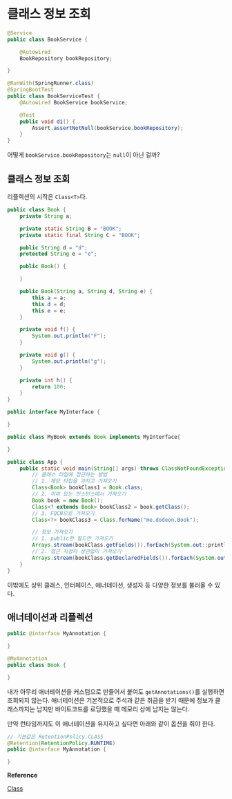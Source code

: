 # 클래스 정보 조회

```java
@Service
public class BookService {

    @Autowired
    BookRepository bookRepository;

}
```

```java
@RunWith(SpringRunner.class)
@SpringBootTest
public class BookServiceTest {
    @Autowired BookService bookService;

    @Test
    public void di() {
        Assert.assertNotNull(bookService.bookRepository);
    }
}
```

어떻게 `bookService.bookRepository`는 `null`이 아닌 걸까?

## 클래스 정보 조회

리플렉션의 시작은 `Class<T>`다. 

```java
public class Book {
    private String a;

    private static String B = "BOOK";
    private static final String C = "BOOK";

    public String d = "d";
    protected String e = "e";

    public Book() {     

    }

    public Book(String a, String d, String e) {
        this.a = a;
        this.d = d;
        this.e = e;
    }

    private void f() {
        System.out.println("F");
    }

    private void g() {
        System.out.println("g");
    }

    private int h() {
        return 100;
    }
}

public interface MyInterface {

}

public class MyBook extends Book implements MyInterface{

}
```

```java
public class App {
    public static void main(String[] args) throws ClassNotFoundException {
        // 클래스 타입에 접근하는 방법
        // 1. 해당 타입을 가지고 가져오기
        Class<Book> bookClass1 = Book.class;
        // 2. 이미 있는 인스턴스에서 가져오기
        Book book = new Book();
        Class<? extends Book> bookClass2 = book.getClass();
        // 3. FQCN으로 가져오기 
        Class<?> bookClass3 = Class.forName("me.dodeon.Book");

        // 정보 가져오기
        // 1. public한 필드만 가져오기
        Arrays.stream(bookClass.getFields()).forEach(System.out::println); 
        // 2. 접근 지정자 상관없이 가져오기
        Arrays.stream(bookClass.getDeclaredFields()).forEach(System.out::println);
    }
}
```

이밖에도 상위 클래스, 인터페이스, 애너테이션, 생성자 등 다양한 정보를 불러올 수 있다.

## 애너테이션과 리플렉션

```java
public @interface MyAnnotation {

}

@MyAnnotation
public class Book {

}
```

내가 아무리 애너테이션을 커스텀으로 만들어서 붙여도 `getAnnotations()`를 실행하면 조회되지 않는다. 애너테이션은 기본적으로 주석과 같은 취급을 받기 때문에 정보가 클래스까지는 남지만 바이트코드를 로딩했을 때 메모리 상에 남지는 않는다.

만약 런타임까지도 이 애너테이션을 유지하고 싶다면 아래와 같이 옵션을 줘야 한다.

```java
// 기본값은 RetentionPolicy.CLASS
@Retention(RetentionPolicy.RUNTIME)
public @interface MyAnnotation {

}
```

**Reference**

[Class](https://docs.oracle.com/javase/8/docs/api/java/lang/Class.html)